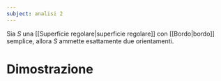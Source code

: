 ```yaml
---
subject: analisi 2
---
```

Sia $S$ una [[Superficie regolare|superficie regolare]] con [[Bordo|bordo]] semplice, allora $S$ ammette esattamente due orientamenti.
# Dimostrazione
